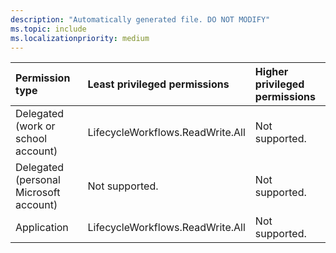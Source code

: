 ```yaml
---
description: "Automatically generated file. DO NOT MODIFY"
ms.topic: include
ms.localizationpriority: medium
---
```


|Permission type|Least privileged permissions|Higher privileged permissions|
|:---|:---|:---|
|Delegated (work or school account)|LifecycleWorkflows.ReadWrite.All|Not supported.|
|Delegated (personal Microsoft account)|Not supported.|Not supported.|
|Application|LifecycleWorkflows.ReadWrite.All|Not supported.|

